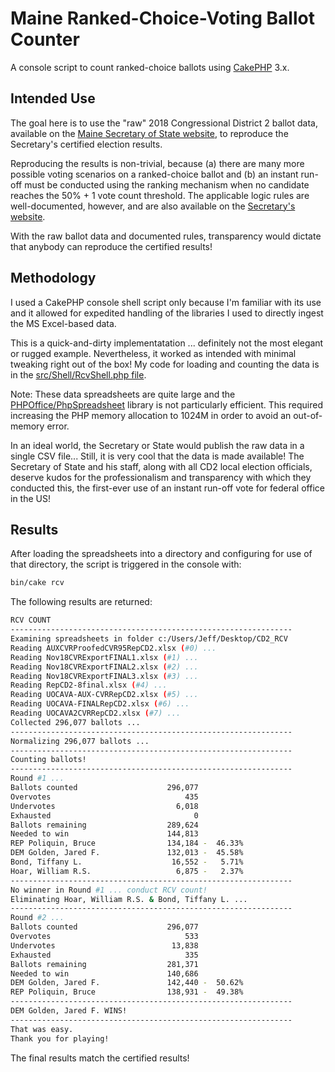 # Maine Ranked-Choice-Voting Ballot Counter

A console script to count ranked-choice ballots using [CakePHP](https://cakephp.org) 3.x.

## Intended Use

The goal here is to use the "raw" 2018 Congressional District 2 ballot data, available on the [Maine Secretary of State website](https://www.maine.gov/sos/cec/elec/results/results18.html), to reproduce the Secretary's certified election results.

Reproducing the results is non-trivial, because (a) there are many more possible voting scenarios on a ranked-choice ballot and (b) an instant run-off must be conducted using the ranking mechanism when no candidate reaches the 50% + 1 vote count threshold. The applicable logic rules are well-documented, however, and are also available on the [Secretary's website](https://www.maine.gov/sos/cec/rules/29/250/250c535.docx).

With the raw ballot data and documented rules, transparency would dictate that anybody can reproduce the certified results!

## Methodology

I used a CakePHP console shell script only because I'm familiar with its use and it allowed for expedited handling of the libraries I used to directly ingest the MS Excel-based data.

This is a quick-and-dirty implementatation ... definitely not the most elegant or rugged example. Nevertheless, it worked as intended with minimal tweaking right out of the box! My code for loading and counting the data is in the [src/Shell/RcvShell.php file](https://github.com/thumbtech/me_cd2_rcv_counter/blob/master/src/Shell/RcvShell.php).

Note: These data spreadsheets are quite large and the [PHPOffice/PhpSpreadsheet](https://github.com/PHPOffice/PhpSpreadsheet) library is not particularly efficient. This required increasing the PHP memory allocation to 1024M in order to avoid an out-of-memory error.

In an ideal world, the Secretary or State would publish the raw data in a single CSV file... Still, it is very cool that the data is made available! The Secretary of State and his staff, along with all CD2 local election officials, deserve kudos for the professionalism and transparency with which they conducted this, the first-ever use of an instant run-off vote for federal office in the US!

## Results

After loading the spreadsheets into a directory and configuring for use of that directory, the script is triggered in the console with:

```bash
bin/cake rcv
```

The following results are returned:

```bash
RCV COUNT
---------------------------------------------------------------
Examining spreadsheets in folder c:/Users/Jeff/Desktop/CD2_RCV
Reading AUXCVRProofedCVR95RepCD2.xlsx (#0) ...
Reading Nov18CVRExportFINAL1.xlsx (#1) ...
Reading Nov18CVRExportFINAL2.xlsx (#2) ...
Reading Nov18CVRExportFINAL3.xlsx (#3) ...
Reading RepCD2-8final.xlsx (#4) ...
Reading UOCAVA-AUX-CVRRepCD2.xlsx (#5) ...
Reading UOCAVA-FINALRepCD2.xlsx (#6) ...
Reading UOCAVA2CVRRepCD2.xlsx (#7) ...
Collected 296,077 ballots ...
---------------------------------------------------------------
Normalizing 296,077 ballots ...
---------------------------------------------------------------
Counting ballots!
---------------------------------------------------------------
Round #1 ...
Ballots counted                    296,077
Overvotes                              435
Undervotes                           6,018
Exhausted                                0
Ballots remaining                  289,624
Needed to win                      144,813
REP Poliquin, Bruce                134,184 -  46.33%
DEM Golden, Jared F.               132,013 -  45.58%
Bond, Tiffany L.                    16,552 -   5.71%
Hoar, William R.S.                   6,875 -   2.37%
---------------------------------------------------------------
No winner in Round #1 ... conduct RCV count!
Eliminating Hoar, William R.S. & Bond, Tiffany L. ...
---------------------------------------------------------------
Round #2 ...
Ballots counted                    296,077
Overvotes                              533
Undervotes                          13,838
Exhausted                              335
Ballots remaining                  281,371
Needed to win                      140,686
DEM Golden, Jared F.               142,440 -  50.62%
REP Poliquin, Bruce                138,931 -  49.38%
---------------------------------------------------------------
DEM Golden, Jared F. WINS!
---------------------------------------------------------------
That was easy.
Thank you for playing!
```

The final results match the certified results!